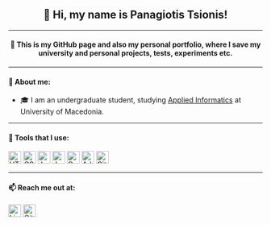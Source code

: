 <h2 align="center">👋 Hi, my name is Panagiotis Tsionis!</h2>
<hr>
<h4 align="center">💾 This is my GitHub page and also my personal portfolio, where I save my university and personal projects, tests, experiments etc.</h4>
<hr>
<div class="about-me">
    <h4>📌 About me:</h4>
    <ul>
        <li>🎓 I am an undergraduate student, studying <a href="https://www.uom.gr/dai">Applied Informatics</a> at University of Macedonia.</li>
</div>
<hr>
<div class="tools">
    <h4>🔨 Tools that I use:</h4>
    <img src="https://cdn.worldvectorlogo.com/logos/html-1.svg" alt="HTML" width="25px" height="auto">
    <img src="https://upload.wikimedia.org/wikipedia/commons/6/62/CSS3_logo.svg" alt="CSS" width="25px" height="auto">
    <img src="https://cdn.worldvectorlogo.com/logos/javascript-1.svg" alt="JavaScript" width="25px" height="auto">
    <img src="https://www.blockachain.gr/wp-content/uploads/2018/03/java-coffee-cup-logo.png" alt="Java" width="25px" height="auto">
    <img src="https://i.pinimg.com/originals/6e/46/e7/6e46e7dbe2bb73dacc055e5dbd85c3ad.png" alt="C" width="25px" height="auto">
    <img src="https://upload.wikimedia.org/wikipedia/commons/2/20/Photoshop_CC_icon.png" alt="Adobe Photoshop CC" width="25px" height="auto">
    <img src="https://git-scm.com/images/logos/downloads/Git-Icon-1788C.png" alt="Git" width="25px" height="auto">
</div>
<hr>
<div class="reach-me">
    <h4>📫 Reach me out at:</h4>
    <a href="https://www.linkedin.com/in/ptsionis/"><img src="https://upload.wikimedia.org/wikipedia/commons/c/ca/LinkedIn_logo_initials.png" alt="LinkedIn" width="25px" height="auto"></a>
    <a href="https://github.com/ptsionis"><img src="https://cdn4.iconfinder.com/data/icons/iconsimple-logotypes/512/github-512.png" alt="GitHub" width="25px" height="auto"></a>
</div>
